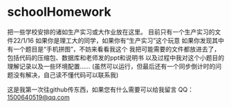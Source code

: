 # schoolHomework
把一些学校安排的诸如生产实习或大作业放在这里。
目前只有一个生产实习的文件22/1/16
如果你是理工大的同学，如果你有“生产实习”这个玩意
如果你发现其中有一个题目是“手机拼图”，不妨来看看我这个
我把可能需要的文件都放进去了，包括代码的压缩包、数据库和老师发的ppt和说明书
以及过程中我对这个小题目的理解记录以及一些环境配置……
(虽然可以运行，但最后还有一个同步倒计时的问题没有解决，自己读不懂代码可以联系我)

这是我第一次往github传东西，如果您有什么需要可以给我留言
QQ：1500640519@qq.com
